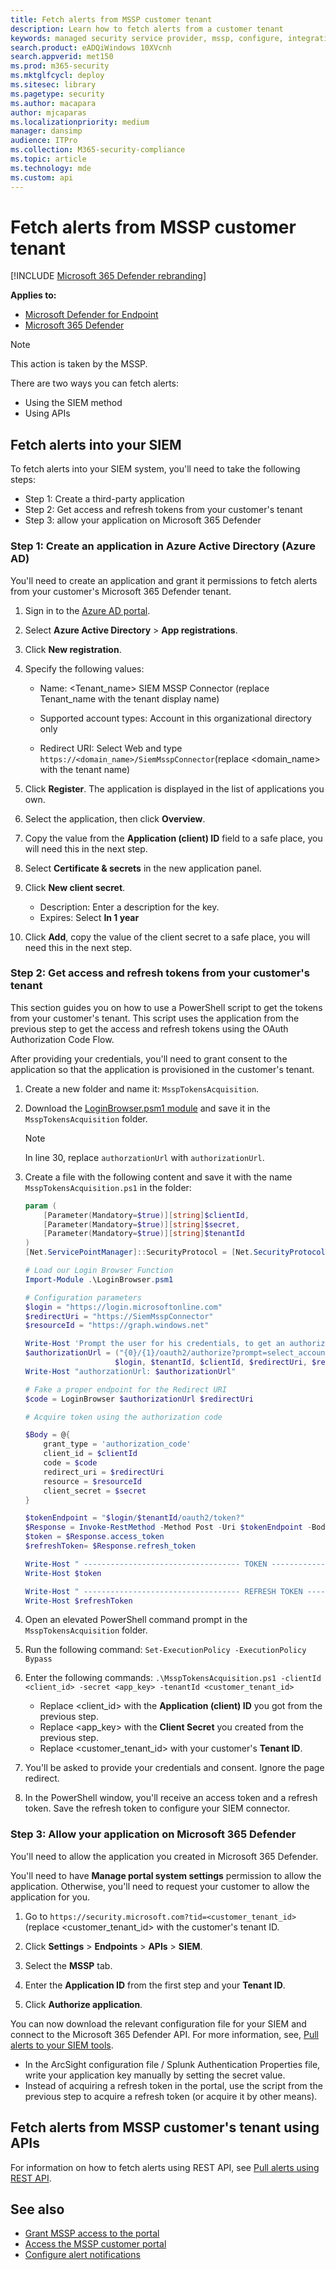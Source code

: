 ```yaml
---
title: Fetch alerts from MSSP customer tenant
description: Learn how to fetch alerts from a customer tenant
keywords: managed security service provider, mssp, configure, integration
search.product: eADQiWindows 10XVcnh
search.appverid: met150
ms.prod: m365-security
ms.mktglfcycl: deploy
ms.sitesec: library
ms.pagetype: security
ms.author: macapara
author: mjcaparas
ms.localizationpriority: medium
manager: dansimp
audience: ITPro
ms.collection: M365-security-compliance
ms.topic: article
ms.technology: mde
ms.custom: api
---
```


# Fetch alerts from MSSP customer tenant

[!INCLUDE [Microsoft 365 Defender rebranding](../../includes/microsoft-defender.md)]

**Applies to:**
- [Microsoft Defender for Endpoint](https://go.microsoft.com/fwlink/?linkid=2154037)
- [Microsoft 365 Defender](https://go.microsoft.com/fwlink/?linkid=2118804)


> [!NOTE]
> This action is taken by the MSSP.

There are two ways you can fetch alerts:

- Using the SIEM method
- Using APIs

## Fetch alerts into your SIEM

To fetch alerts into your SIEM system, you'll need to take the following steps:

- Step 1: Create a third-party application
- Step 2: Get access and refresh tokens from your customer's tenant
- Step 3: allow your application on Microsoft 365 Defender

### Step 1: Create an application in Azure Active Directory (Azure AD)

You'll need to create an application and grant it permissions to fetch alerts from your customer's Microsoft 365 Defender tenant.

1. Sign in to the [Azure AD portal](https://aad.portal.azure.com/).

2. Select **Azure Active Directory** \> **App registrations**.

3. Click **New registration**.

4. Specify the following values:

    - Name: \<Tenant_name\> SIEM MSSP Connector (replace Tenant_name with the tenant display name)

    - Supported account types: Account in this organizational directory only
    - Redirect URI: Select Web and type `https://<domain_name>/SiemMsspConnector`(replace <domain_name> with the tenant name)

5. Click **Register**. The application is displayed in the list of applications you own.

6. Select the application, then click **Overview**.

7. Copy the value from the **Application (client) ID** field to a safe place, you will need this in the next step.

8. Select **Certificate & secrets** in the new application panel.

9. Click **New client secret**.

    - Description: Enter a description for the key.
    - Expires: Select **In 1 year**

10. Click **Add**, copy the value of the client secret to a safe place, you will need this in the next step.

### Step 2: Get access and refresh tokens from your customer's tenant

This section guides you on how to use a PowerShell script to get the tokens from your customer's tenant. This script uses the application from the previous step to get the access and refresh tokens using the OAuth Authorization Code Flow.

After providing your credentials, you'll need to grant consent to the application so that the application is provisioned in the customer's tenant.

1. Create a new folder and name it: `MsspTokensAcquisition`.

2. Download the [LoginBrowser.psm1 module](https://github.com/shawntabrizi/Microsoft-Authentication-with-PowerShell-and-MSAL/blob/master/Authorization%20Code%20Grant%20Flow/LoginBrowser.psm1) and save it in the `MsspTokensAcquisition` folder.

    > [!NOTE]
    > In line 30, replace `authorzationUrl` with `authorizationUrl`.

3. Create a file with the following content and save it with the name `MsspTokensAcquisition.ps1` in the folder:

    ```powershell
    param (
        [Parameter(Mandatory=$true)][string]$clientId,
        [Parameter(Mandatory=$true)][string]$secret,
        [Parameter(Mandatory=$true)][string]$tenantId
    )
    [Net.ServicePointManager]::SecurityProtocol = [Net.SecurityProtocolType]::Tls12

    # Load our Login Browser Function
    Import-Module .\LoginBrowser.psm1

    # Configuration parameters
    $login = "https://login.microsoftonline.com"
    $redirectUri = "https://SiemMsspConnector"
    $resourceId = "https://graph.windows.net"

    Write-Host 'Prompt the user for his credentials, to get an authorization code'
    $authorizationUrl = ("{0}/{1}/oauth2/authorize?prompt=select_account&response_type=code&client_id={2}&redirect_uri={3}&resource={4}" -f
                        $login, $tenantId, $clientId, $redirectUri, $resourceId)
    Write-Host "authorzationUrl: $authorizationUrl"

    # Fake a proper endpoint for the Redirect URI
    $code = LoginBrowser $authorizationUrl $redirectUri

    # Acquire token using the authorization code

    $Body = @{
        grant_type = 'authorization_code'
        client_id = $clientId
        code = $code
        redirect_uri = $redirectUri
        resource = $resourceId
        client_secret = $secret
    }

    $tokenEndpoint = "$login/$tenantId/oauth2/token?"
    $Response = Invoke-RestMethod -Method Post -Uri $tokenEndpoint -Body $Body
    $token = $Response.access_token
    $refreshToken= $Response.refresh_token

    Write-Host " ----------------------------------- TOKEN ---------------------------------- "
    Write-Host $token

    Write-Host " ----------------------------------- REFRESH TOKEN ---------------------------------- "
    Write-Host $refreshToken
    ```
4. Open an elevated PowerShell command prompt in the `MsspTokensAcquisition` folder.

5. Run the following command:
   `Set-ExecutionPolicy -ExecutionPolicy Bypass`

6. Enter the following commands: `.\MsspTokensAcquisition.ps1 -clientId <client_id> -secret <app_key> -tenantId <customer_tenant_id>`

    - Replace \<client_id\> with the **Application (client) ID** you got from the previous step.
    - Replace \<app_key\> with the **Client Secret** you created from the previous step.
    - Replace \<customer_tenant_id\> with your customer's **Tenant ID**.

7. You'll be asked to provide your credentials and consent. Ignore the page redirect.

8. In the PowerShell window, you'll receive an access token and a refresh token. Save the refresh token to configure your SIEM connector.

### Step 3: Allow your application on Microsoft 365 Defender

You'll need to allow the application you created in Microsoft 365 Defender.

You'll need to have **Manage portal system settings** permission to allow the application. Otherwise, you'll need to request your customer to allow the application for you.

1. Go to `https://security.microsoft.com?tid=<customer_tenant_id>` (replace \<customer_tenant_id\> with the customer's tenant ID.

2. Click **Settings** \> **Endpoints** \> **APIs** \> **SIEM**.

3. Select the **MSSP** tab.

4. Enter the **Application ID** from the first step and your **Tenant ID**.

5. Click **Authorize application**.

You can now download the relevant configuration file for your SIEM and connect to the Microsoft 365 Defender API. For more information, see, [Pull alerts to your SIEM tools](configure-siem.md).

- In the ArcSight configuration file / Splunk Authentication Properties file, write your application key manually by setting the secret value.
- Instead of acquiring a refresh token in the portal, use the script from the previous step to acquire a refresh token (or acquire it by other means).

## Fetch alerts from MSSP customer's tenant using APIs

For information on how to fetch alerts using REST API, see [Pull alerts using REST API](pull-alerts-using-rest-api.md).

## See also

- [Grant MSSP access to the portal](grant-mssp-access.md)
- [Access the MSSP customer portal](access-mssp-portal.md)
- [Configure alert notifications](configure-mssp-notifications.md)
